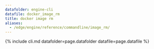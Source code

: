 ```yaml
---
datafolder: engine-cli
datafile: docker_image_rm
title: docker image rm
aliases:
  - /edge/engine/reference/commandline/image_rm/
---
```

<!--
This page is automatically generated from Docker's source code. If you want to
suggest a change to the text that appears here, open a ticket or pull request
in the source repository on GitHub:

https://github.com/docker/cli
-->

{% include cli.md datafolder=page.datafolder datafile=page.datafile %}
